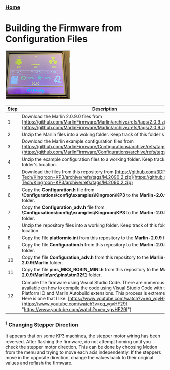 ### [Home](https://3dp-tech.github.io/Kingroon-KP3/)

# Building the Firmware from Configuration Files
![](https://github.com/3DP-Tech/Kingroon-KP3/raw/main/Images/screen-205.png)

|Step|Description|
|-|-|
|1|Download the Marlin 2.0.9.0 files from [https://github.com/MarlinFirmware/Marlin/archive/refs/tags/2.0.9.zip](https://github.com/MarlinFirmware/Marlin/archive/refs/tags/2.0.9.zip)|
|2|Unzip the Marlin files into a woking folder. Keep track of this folder's location.|
|3|Download the Marlin example configuration files from [https://github.com/MarlinFirmware/Configurations/archive/refs/tags/2.0.9.zip](https://github.com/MarlinFirmware/Configurations/archive/refs/tags/2.0.9.zip)|
|4|Unzip the example configuration files to a working folder. Keep track of this folder's location.|
|5|Download the files from this repository from [https://github.com/3DP-Tech/Kingroon-KP3/archive/refs/tags/M.2090.2.zip](https://github.com/3DP-Tech/Kingroon-KP3/archive/refs/tags/M.2090.2.zip)|
|6|Copy the **Configuration.h** file from **\Configurations\config\examples\Kingroon\KP3** to the **Marlin-2.0.9\Marlin** folder.|
|7|Copy the **Configuration_adv.h** file from **\Configurations\config\examples\Kingroon\KP3** to the **Marlin-2.0.9\Marlin** folder.|
|7|Unzip the repository files into a working folder. Keep track of this folder's location.|
|8|Copy the file **platformio.ini** from this repository to the **Marlin-2.0.9** folder.|
|9|Copy the file **Configuration.h** from this repository to the **Marlin-2.0.9\Marlin** folder.|
|10|Copy the file **Configuration_adv.h** from this repository to the **Marlin-2.0.9\Marlin** folder.|
|11|Copy the file **pins_MKS_ROBIN_MINI.h** from this repository to the **Marlin-2.0.9\Marlin\src\pins\stm32f1** folder.|
|12|Compile the firmware using Visual Studio Code. There are numerous videos available on how to compile the code using Visual Studio Code with the Platform IO and Marlin Autobuild extensions. This process is extremely easy. Here is one that I like: [https://www.youtube.com/watch?v=eq_ygvHF29I](https://www.youtube.com/watch?v=eq_ygvHF29I "https://www.youtube.com/watch?v=eq_ygvHF29I")|

### <sup>1</sup> Changing Stepper Direction
It appears that on some KP3 machines, the stepper motor wiring has been reversed. After flashing the firmware, do not attempt homing until you check the stepper motor direction. This can be done by choosing Motion from the menu and trying to move each axis independently. If the steppers move in the opposite direction, change the values back to their original values and reflash the firmware.

